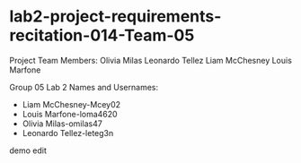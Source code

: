 # lab2-project-requirements-recitation-014-Team-05

Project Team Members:
Olivia Milas
Leonardo Tellez
Liam McChesney
Louis Marfone

Group 05
Lab 2 Names and Usernames:
- Liam McChesney-Mcey02 
- Louis Marfone-loma4620 
- Olivia Milas-omilas47 
- Leonardo Tellez-leteg3n 

demo edit